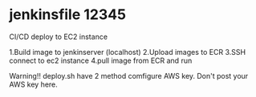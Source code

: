# jenkinsfile 12345
CI/CD deploy to EC2 instance

1.Build image to jenkinserver (localhost)
2.Upload images to ECR
3.SSH connect to ec2 instance
4.pull image from ECR and run

Warning!!
deploy.sh have 2 method comfigure AWS key.
Don't post your AWS key here.


